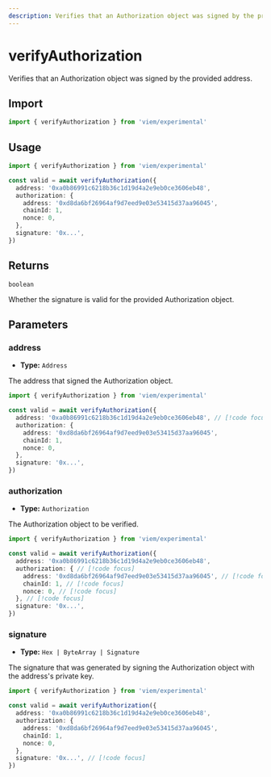 ```yaml
---
description: Verifies that an Authorization object was signed by the provided address.
---
```


# verifyAuthorization

Verifies that an Authorization object was signed by the provided address.

## Import

```ts twoslash
import { verifyAuthorization } from 'viem/experimental'
```

## Usage

```ts twoslash
import { verifyAuthorization } from 'viem/experimental'

const valid = await verifyAuthorization({
  address: '0xa0b86991c6218b36c1d19d4a2e9eb0ce3606eb48',
  authorization: {
    address: '0xd8da6bf26964af9d7eed9e03e53415d37aa96045',
    chainId: 1,
    nonce: 0,
  },
  signature: '0x...',
})
```

## Returns

`boolean`

Whether the signature is valid for the provided Authorization object.

## Parameters

### address

- **Type:** `Address`

The address that signed the Authorization object.

```ts twoslash
import { verifyAuthorization } from 'viem/experimental'

const valid = await verifyAuthorization({
  address: '0xa0b86991c6218b36c1d19d4a2e9eb0ce3606eb48', // [!code focus]
  authorization: {
    address: '0xd8da6bf26964af9d7eed9e03e53415d37aa96045',
    chainId: 1,
    nonce: 0,
  },
  signature: '0x...',
}) 
```

### authorization

- **Type:** `Authorization`

The Authorization object to be verified.

```ts twoslash
import { verifyAuthorization } from 'viem/experimental'

const valid = await verifyAuthorization({
  address: '0xa0b86991c6218b36c1d19d4a2e9eb0ce3606eb48',
  authorization: { // [!code focus]
    address: '0xd8da6bf26964af9d7eed9e03e53415d37aa96045', // [!code focus]
    chainId: 1, // [!code focus]
    nonce: 0, // [!code focus]
  }, // [!code focus]
  signature: '0x...',
}) 
```

### signature

- **Type:** `Hex | ByteArray | Signature`

The signature that was generated by signing the Authorization object with the address's private key.

```ts twoslash
import { verifyAuthorization } from 'viem/experimental'

const valid = await verifyAuthorization({
  address: '0xa0b86991c6218b36c1d19d4a2e9eb0ce3606eb48',
  authorization: {
    address: '0xd8da6bf26964af9d7eed9e03e53415d37aa96045',
    chainId: 1,
    nonce: 0,
  },
  signature: '0x...', // [!code focus]
}) 
```